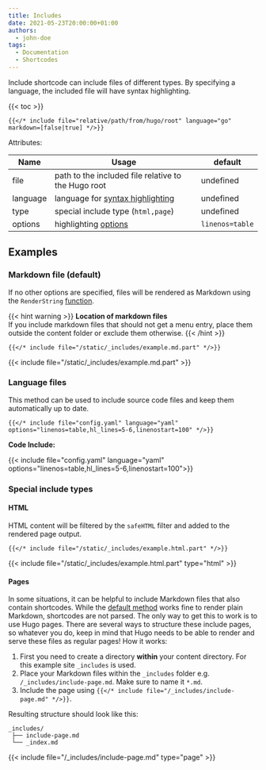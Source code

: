 ```yaml
---
title: Includes
date: 2021-05-23T20:00:00+01:00
authors:
  - john-doe
tags:
  - Documentation
  - Shortcodes
---
```


Include shortcode can include files of different types. By specifying a language, the included file will have syntax highlighting.

<!--more-->

{{< toc >}}

```tpl
{{</* include file="relative/path/from/hugo/root" language="go" markdown=[false|true] */>}}
```

Attributes:

| Name     | Usage                                                                                                                               | default         |
| -------- | ----------------------------------------------------------------------------------------------------------------------------------- | --------------- |
| file     | path to the included file relative to the Hugo root                                                                                 | undefined       |
| language | language for [syntax highlighting](https://gohugo.io/content-management/syntax-highlighting/#list-of-chroma-highlighting-languages) | undefined       |
| type     | special include type (`html,page`)                                                                                                  | undefined       |
| options  | highlighting [options](https://gohugo.io/content-management/syntax-highlighting/#highlight-shortcode)                               | `linenos=table` |

## Examples

### Markdown file (default)

If no other options are specified, files will be rendered as Markdown using the `RenderString` [function](https://gohugo.io/functions/renderstring/).

{{< hint warning >}}
**Location of markdown files**\
If you include markdown files that should not get a menu entry, place them outside the content folder or exclude them otherwise.
{{< /hint >}}

```tpl
{{</* include file="/static/_includes/example.md.part" */>}}
```

<!-- prettier-ignore-start -->
<!-- spellchecker-disable -->
{{< include file="/static/_includes/example.md.part" >}}
<!-- spellchecker-enable -->
<!-- prettier-ignore-end -->

### Language files

This method can be used to include source code files and keep them automatically up to date.

```tpl
{{</* include file="config.yaml" language="yaml" options="linenos=table,hl_lines=5-6,linenostart=100" */>}}
```

**Code Include:**

<!-- prettier-ignore-start -->
<!-- spellchecker-disable -->
{{< include file="config.yaml" language="yaml" options="linenos=table,hl_lines=5-6,linenostart=100">}}
<!-- spellchecker-enable -->
<!-- prettier-ignore-end -->

### Special include types

#### HTML

HTML content will be filtered by the `safeHTML` filter and added to the rendered page output.

```tpl
{{</* include file="/static/_includes/example.html.part" */>}}
```

{{< include file="/static/_includes/example.html.part" type="html" >}}

#### Pages

In some situations, it can be helpful to include Markdown files that also contain shortcodes. While the [default method](#markdown-file-default) works fine to render plain Markdown, shortcodes are not parsed. The only way to get this to work is to use Hugo pages. There are several ways to structure these include pages, so whatever you do, keep in mind that Hugo needs to be able to render and serve these files as regular pages! How it works:

1. First you need to create a directory **within** your content directory. For this example site `_includes` is used.
2. Place your Markdown files within the `_includes` folder e.g. `/_includes/include-page.md`. Make sure to name it `*.md`.
3. Include the page using `{{</* include file="/_includes/include-page.md" */>}}`.

Resulting structure should look like this:

```Shell
_includes/
 ├── include-page.md
 └── _index.md
```

{{< include file="/_includes/include-page.md" type="page" >}}

